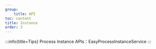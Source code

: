 ```yaml
---
group:
    title: API
toc: content
title: Instance
order: 3
---
```

:::info{title=Tips}
Process Instance APIs：EasyProcessInstanceService
:::
